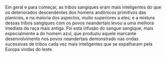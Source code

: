 ﻿Em geral e para começar, as tribos sangiques eram mais inteligentes do que os deteriorados descendentes dos homens andônicos primitivos das planícies, e na maioria dos aspectos, muito superiores a eles; e a mistura dessas tribos sangiques com os povos neandertais levou a uma melhora imediata da raça mais antiga. Foi esta infusão do sangue sangique, mais especialmente a do homem azul, que produziu aquele marcante desenvolvimento nos povos neandertais demonstrado nas ondas sucessivas de tribos cada vez mais inteligentes que se espalharam pela Europa vindas do leste.